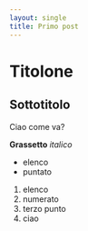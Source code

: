 ```yaml
---
layout: single
title: Primo post
---
```

# Titolone

## Sottotitolo

Ciao come va?

**Grassetto** _italico_

* elenco
* puntato

1. elenco
2. numerato
3. terzo punto
4. ciao
